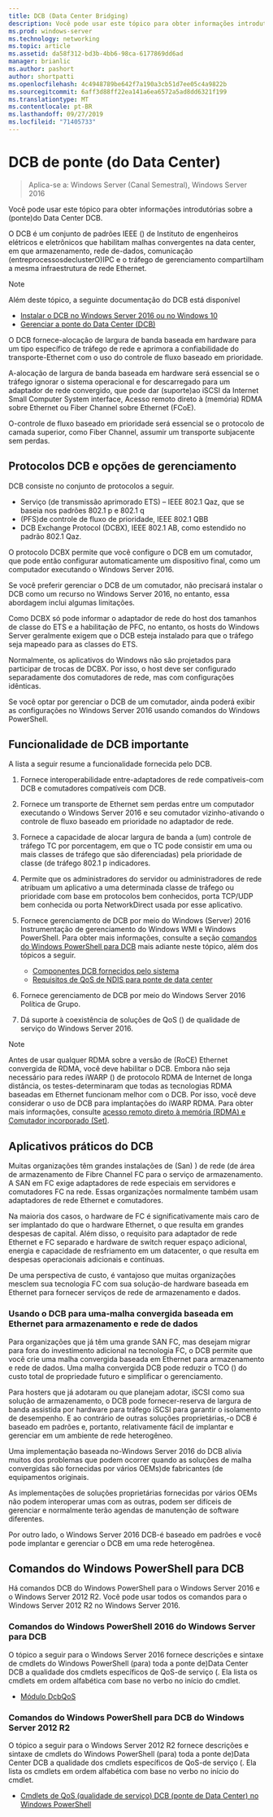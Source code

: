 ```yaml
---
title: DCB (Data Center Bridging)
description: Você pode usar este tópico para obter informações introdutórias sobre a ponte do Data Center no Windows Server 2016.
ms.prod: windows-server
ms.technology: networking
ms.topic: article
ms.assetid: da58f312-bd3b-4bb6-98ca-6177869dd6ad
manager: brianlic
ms.author: pashort
author: shortpatti
ms.openlocfilehash: 4c4948789be642f7a190a3cb51d7ee05c4a9822b
ms.sourcegitcommit: 6aff3d88ff22ea141a6ea6572a5ad8dd6321f199
ms.translationtype: MT
ms.contentlocale: pt-BR
ms.lasthandoff: 09/27/2019
ms.locfileid: "71405733"
---
```

# <a name="data-center-bridging-dcb"></a>DCB de ponte \(do Data Center\)

>Aplica-se a: Windows Server (Canal Semestral), Windows Server 2016

Você pode usar este tópico para obter informações introdutórias sobre a \(ponte\)do Data Center DCB.

O DCB é um conjunto de padrões IEEE \(\) de Instituto de engenheiros elétricos e eletrônicos que habilitam malhas convergentes na data center, em que armazenamento, rede de\-dados, comunicação \(entreprocessosdeclusterO\)IPC e o tráfego de gerenciamento compartilham a mesma infraestrutura de rede Ethernet.

>[!NOTE]
>Além deste tópico, a seguinte documentação do DCB está disponível
>
>- [Instalar o DCB no Windows Server 2016 ou no Windows 10](dcb-install.md)
>- [Gerenciar a ponte do Data Center (DCB)](dcb-manage.md)

O DCB fornece\-alocação de largura de banda baseada em hardware para um tipo específico de tráfego de rede e aprimora a confiabilidade do transporte\-Ethernet com o uso do controle de fluxo baseado em prioridade.

A\-alocação de largura de banda baseada em hardware será essencial se o tráfego ignorar o sistema operacional e for descarregado para um adaptador de rede convergido, que pode dar \(suporte\)ao iSCSI da Internet Small Computer System interface, Acesso remoto direto à \(memória\) RDMA sobre Ethernet ou Fiber Channel sobre Ethernet \(FCoE\).

O\-controle de fluxo baseado em prioridade será essencial se o protocolo de camada superior, como Fiber Channel, assumir um transporte subjacente sem perdas.

## <a name="dcb-protocols-and-management-options"></a>Protocolos DCB e opções de gerenciamento

DCB consiste no conjunto de protocolos a seguir. 

- Serviço \(de transmissão aprimorado ETS\) – IEEE 802.1 Qaz, que se baseia nos padrões 802.1 p e 802.1 q
- \(PFS\)de controle de fluxo de prioridade, IEEE 802.1 QBB 
- DCB Exchange Protocol \(DCBX\), IEEE 802.1 AB, como estendido no padrão 802.1 Qaz.

O protocolo DCBX permite que você configure o DCB em um comutador, que pode então configurar automaticamente um dispositivo final, como um computador executando o Windows Server 2016.

Se você preferir gerenciar o DCB de um comutador, não precisará instalar o DCB como um recurso no Windows Server 2016, no entanto, essa abordagem inclui algumas limitações.

Como DCBX só pode informar o adaptador de rede do host dos tamanhos de classe do ETS e a habilitação de PFC, no entanto, os hosts do Windows Server geralmente exigem que o DCB esteja instalado para que o tráfego seja mapeado para as classes do ETS.

Normalmente, os aplicativos do Windows não são projetados para participar de trocas de DCBX. Por isso, o host deve ser configurado separadamente dos comutadores de rede, mas com configurações idênticas.

Se você optar por gerenciar o DCB de um comutador, ainda poderá exibir as configurações no Windows Server 2016 usando comandos do Windows PowerShell.

##  <a name="important-dcb-functionality"></a>Funcionalidade de DCB importante

A lista a seguir resume a funcionalidade fornecida pelo DCB.

1. Fornece interoperabilidade entre\-adaptadores de rede compatíveis\-com DCB e comutadores compatíveis com DCB.

2. Fornece um transporte de Ethernet sem perdas entre um computador executando o Windows Server 2016 e seu comutador vizinho\-ativando o controle de fluxo baseado em prioridade no adaptador de rede.

3. Fornece a capacidade de alocar largura de banda a \(um\) controle de tráfego TC por porcentagem, em que o TC pode consistir em uma ou mais classes de tráfego que são diferenciadas\) pela prioridade de classe \(de tráfego 802.1 p indicadores.

4. Permite que os administradores do servidor ou administradores de rede atribuam um aplicativo a uma determinada classe de tráfego ou prioridade com base em protocolos bem conhecidos, porta TCP/UDP bem conhecida ou porta NetworkDirect usada por esse aplicativo.

5. Fornece gerenciamento de DCB por meio do Windows \(Server\) 2016 Instrumentação de gerenciamento do Windows WMI e Windows PowerShell. Para obter mais informações, consulte a seção [comandos do Windows PowerShell para DCB](#bkmk_wps) mais adiante neste tópico, além dos tópicos a seguir.
    - [Componentes DCB fornecidos pelo sistema](https://msdn.microsoft.com/windows/hardware/drivers/network/system-provided-dcb-components)
    - [Requisitos de QoS de NDIS para ponte de data center](https://msdn.microsoft.com/windows/hardware/drivers/network/ndis-qos-requirements-for-data-center-bridging)

6. Fornece gerenciamento de DCB por meio do Windows Server 2016 Política de Grupo.

7. Dá suporte à coexistência de soluções de QoS \(\) de qualidade de serviço do Windows Server 2016.

>[!NOTE]
>Antes de usar qualquer RDMA sobre a versão de \(RoCE\) Ethernet convergida de RDMA, você deve habilitar o DCB. Embora não seja necessário para redes iWARP \(\) de protocolo RDMA de Internet de longa distância, os testes\-determinaram que todas as tecnologias RDMA baseadas em Ethernet funcionam melhor com o DCB. Por isso, você deve considerar o uso de DCB para implantações do iWARP RDMA. Para obter mais informações, consulte [acesso remoto direto à memória (RDMA) e Comutador incorporado (Set)](../../../virtualization/hyper-v-virtual-switch/RDMA-and-Switch-Embedded-Teaming.md).

##  <a name="practical-applications-of-dcb"></a>Aplicativos práticos do DCB

Muitas organizações têm grandes instalações de \(San\) \) de rede \(de área de armazenamento de Fibre Channel FC para o serviço de armazenamento. A SAN em FC exige adaptadores de rede especiais em servidores e comutadores FC na rede. Essas organizações normalmente também usam adaptadores de rede Ethernet e comutadores.

Na maioria dos casos, o hardware de FC é significativamente mais caro de ser implantado do que o hardware Ethernet, o que resulta em grandes despesas de capital. Além disso, o requisito para adaptador de rede Ethernet e FC separado e hardware de switch requer espaço adicional, energia e capacidade de resfriamento em um datacenter, o que resulta em despesas operacionais adicionais e contínuas.

De uma perspectiva de custo, é vantajoso que muitas organizações mesclem sua tecnologia FC com sua solução\-de hardware baseada em Ethernet para fornecer serviços de rede de armazenamento e dados.

### <a name="using-dcb-for-an-ethernet-based-converged-fabric-for-storage-and-data-networking"></a>Usando o DCB para uma\-malha convergida baseada em Ethernet para armazenamento e rede de dados

Para organizações que já têm uma grande SAN FC, mas desejam migrar para fora do investimento adicional na tecnologia FC, o DCB permite que você crie uma malha convergida baseada em Ethernet para armazenamento e rede de dados. Uma malha convergida DCB pode reduzir o TCO \(\) do custo total de propriedade futuro e simplificar o gerenciamento.

Para hosters que já adotaram ou que planejam adotar, iSCSI como sua solução de armazenamento, o DCB pode fornecer\-reserva de largura de banda assistida por hardware para tráfego iSCSI para garantir o isolamento de desempenho. E ao contrário de outras soluções proprietárias,\-o DCB é baseado em padrões e, portanto, relativamente fácil de implantar e gerenciar em um ambiente de rede heterogêneo.

Uma implementação baseada no\-Windows Server 2016 do DCB alivia muitos dos problemas que podem ocorrer quando as soluções de malha convergidas são fornecidas por vários OEMs\)de fabricantes \(de equipamentos originais.

As implementações de soluções proprietárias fornecidas por vários OEMs não podem interoperar umas com as outras, podem ser difíceis de gerenciar e normalmente terão agendas de manutenção de software diferentes. 

Por outro lado, o Windows Server 2016 DCB\-é baseado em padrões e você pode implantar e gerenciar o DCB em uma rede heterogênea.

## <a name="bkmk_wps"></a>Comandos do Windows PowerShell para DCB

Há comandos DCB do Windows PowerShell para o Windows Server 2016 e o Windows Server 2012 R2. Você pode usar todos os comandos para o Windows Server 2012 R2 no Windows Server 2016.

### <a name="windows-server-2016-windows-powershell-commands-for-dcb"></a>Comandos do Windows PowerShell 2016 do Windows Server para DCB

O tópico a seguir para o Windows Server 2016 fornece descrições e sintaxe de cmdlets do Windows PowerShell \(para\) toda a ponte de\)Data Center DCB a qualidade dos cmdlets específicos de QoS\-de serviço \(. Ela lista os cmdlets em ordem alfabética com base no verbo no início do cmdlet.

- [Módulo DcbQoS](https://technet.microsoft.com/itpro/powershell/windows/dcbqos/dcbqos)

### <a name="windows-server-2012-r2-windows-powershell-commands-for-dcb"></a>Comandos do Windows PowerShell para DCB do Windows Server 2012 R2

O tópico a seguir para o Windows Server 2012 R2 fornece descrições e sintaxe de cmdlets do Windows PowerShell \(para\) toda a ponte de\)Data Center DCB a qualidade dos cmdlets específicos de QoS\-de serviço \(. Ela lista os cmdlets em ordem alfabética com base no verbo no início do cmdlet.

- [Cmdlets de QoS (qualidade de serviço) DCB (ponte de Data Center) no Windows PowerShell](https://technet.microsoft.com/library/hh967440.aspx)
